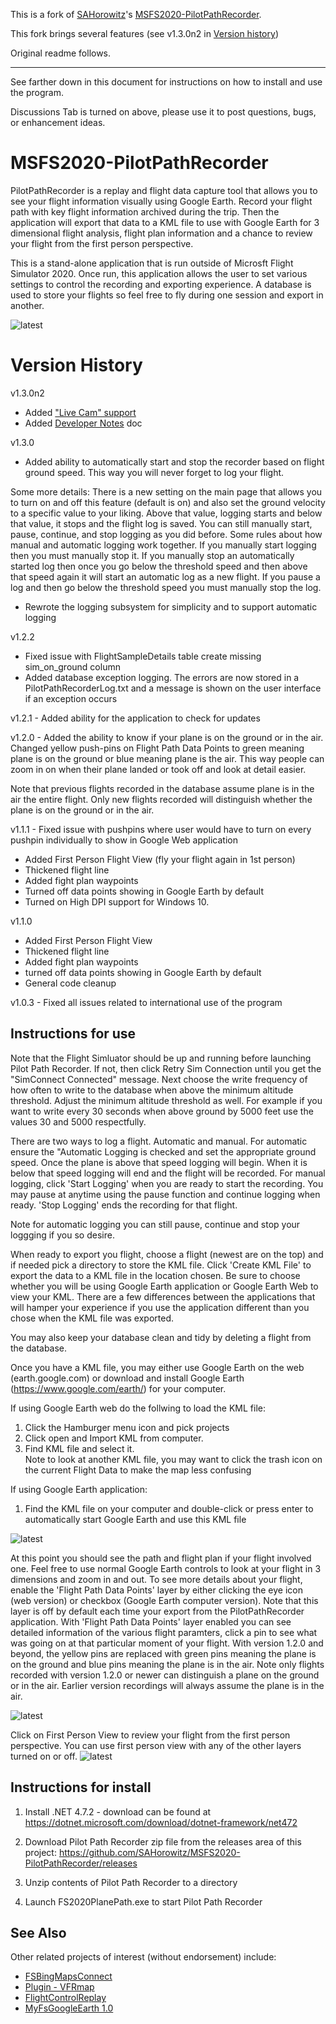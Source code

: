 This is a fork of [SAHorowitz](https://github.com/SAHorowitz)'s [MSFS2020-PilotPathRecorder](https://github.com/SAHorowitz/MSFS2020-PilotPathRecorder).

This fork brings several features (see v1.3.0n2 in [Version history](#version-history))

Original readme follows.

---

See farther down in this document for instructions on how to install and use the program.

Discussions Tab is turned on above, please use it to post questions, bugs, or enhancement ideas.

# MSFS2020-PilotPathRecorder
PilotPathRecorder is a replay and flight data capture tool that allows you to see your flight information visually using Google Earth. Record your flight path with key flight information archived during the trip.  Then the application will export that data to a KML file to use with Google Earth for 3 dimensional flight analysis, flight plan information and a chance to review your flight from the first person perspective.

This is a stand-alone application that is run outside of Microsft Flight Simulator 2020.  Once run, this application allows the user to set various settings to control the recording and exporting experience.  A database is used to store your flights so feel free to fly during one session and export in another.

![latest](docs/images/PPRv13x.jpg)


# Version History
v1.3.0n2
- Added ["Live Cam" support](README-kmlcam.md)
- Added [Developer Notes](README-dev.md) doc

v1.3.0
- Added ability to automatically start and stop the recorder based on flight ground speed. This way you will never forget to log your flight.

Some more details: There is a new setting on the main page that allows you to turn on and off this feature (default is on) and also set the ground velocity to a specific value to your liking. Above that value, logging starts and below that value, it stops and the flight log is saved. You can still manually start, pause, continue, and stop logging as you did before.
Some rules about how manual and automatic logging work together. If you manually start logging then you must manually stop it. If you manually stop an automatically started log then once you go below the threshold speed and then above that speed again it will start an automatic log as a new flight. If you pause a log and then go below the threshold speed you must manually stop the log.

- Rewrote the logging subsystem for simplicity and to support automatic logging

v1.2.2
 - Fixed issue with FlightSampleDetails table create missing sim_on_ground column
 - Added database exception logging. The errors are now stored in a PilotPathRecorderLog.txt and a message is shown on the user interface if an exception occurs

v1.2.1 - Added ability for the application to check for updates

v1.2.0 - Added the ability to know if your plane is on the ground or in the air. Changed yellow push-pins on Flight Path Data Points to green meaning plane is on the ground or blue meaning plane is the air. This way people can zoom in on when their plane landed or took off and look at detail easier.

Note that previous flights recorded in the database assume plane is in the air the entire flight. Only new flights recorded will distinguish whether the plane is on the ground or in the air.

v1.1.1 - Fixed issue with pushpins where user would have to turn on every pushpin individually to show in Google Web application

 - Added First Person Flight View (fly your flight again in 1st person)
 - Thickened flight line
 - Added fight plan waypoints
 - Turned off data points showing in Google Earth by default
 - Turned on High DPI support for Windows 10.

v1.1.0
 - Added First Person Flight View
 - Thickened flight line
 - Added fight plan waypoints
 - turned off data points showing in Google Earth by default
 - General code cleanup

v1.0.3 - Fixed all issues related to international use of the program


## Instructions for use
Note that the Flight Simluator should be up and running before launching Pilot Path Recorder.  If not, then click Retry Sim Connection until you get the "SimConnect Connected" message.  Next choose the write frequency of how often to write to the database when above the minimum altitude threshold. Adjust the minimum altitude threshold as well.  For example if you want to write every 30 seconds when above ground by 5000 feet use the values 30 and 5000 respectfully.

There are two ways to log a flight.  Automatic and manual.  For automatic ensure the "Automatic Logging is checked and set the appropriate ground speed.  Once the plane is above that speed logging will begin.  When it is below that speed logging will end and the flight will be recorded.  For manual logging, click 'Start Logging' when you are ready to start the recording.  You may pause at anytime using the pause function and continue logging when ready.  'Stop Logging' ends the recording for that flight.

Note for automatic logging you can still pause, continue and stop your loggging if you so desire.

When ready to export you flight, choose a flight (newest are on the top) and if needed pick a directory to store the KML file.  Click 'Create KML File' to export the data to a KML file in the location chosen. Be sure to choose whether you will be using Google Earth application or Google Earth Web to view your KML. There are a few differences between the applications that will hamper your experience if you use the application different than you chose when the KML file was exported. 

You may also keep your database clean and tidy by deleting a flight from the database.  

Once you have a KML file, you may either use Google Earth on the web (earth.google.com) or download and install Google Earth (https://www.google.com/earth/) for your computer.

If using Google Earth web do the follwing to load the KML file:
1. Click the Hamburger menu icon and pick projects
2. Click open and Import KML from computer.  
3. Find KML file and select it.  
Note to look at another KML file, you may want to click the trash icon on the current Flight Data to make the map less confusing

If using Google Earth application:
1.  Find the KML file on your computer and double-click or press enter to automatically start Google Earth and use this KML file

![latest](docs/images/GoogleEarthWebv11x_Default.jpg)

At this point you should see the path and flight plan if your flight involved one. Feel free to use normal Google Earth controls to look at your flight in 3 dimensions and zoom in and out.  To see more details about your flight, enable the 'Flight Path Data Points' layer by either clicking the eye icon (web version) or checkbox (Google Earth computer version).  Note that this layer is off by default each time your export from the PilotPathRecorder application.  With 'Flight Path Data Points' layer enabled you can see detailed information of the various flight paramters, click a pin to see what was going on at that particular moment of your flight.  With version 1.2.0 and beyond, the yellow pins are replaced with green pins meaning the plane is on the ground and blue pins meaning the plane is in the air. Note only flights recorded with version 1.2.0 or newer can distinguish a plane on the ground or in the air.  Earlier version recordings will always assume the plane is in the air.

![latest](docs/images/GoogleEarthWebv11x_Pushpins.jpg)

Click on First Person View to review your flight from the first person perspective. You can use first person view with any of the other layers turned on or off.
![latest](docs/images/GoogleEarthWebv11x_FPV.jpg)

## Instructions for install
1. Install .NET 4.7.2 - download can be found at https://dotnet.microsoft.com/download/dotnet-framework/net472

2. Download Pilot Path Recorder zip file from the releases area of this project: https://github.com/SAHorowitz/MSFS2020-PilotPathRecorder/releases

3. Unzip contents of Pilot Path Recorder to a directory

4. Launch FS2020PlanePath.exe to start Pilot Path Recorder

## See Also

Other related projects of interest (without endorsement) include:

- [FSBingMapsConnect](https://github.com/baumhoto/FSBingMapsConnect#fsbingmapsconnect)
- [Plugin - VFRmap](https://www.msfsaddons.org/freeware/plugin-vfrmap)
- [FlightControlReplay](https://flightcontrolreplay.wordpress.com/)
- [MyFsGoogleEarth 1.0](https://flyawaysimulation.com/downloads/files/1272/myfsgoogleearth-10-link-google-earth-with-flight/)
